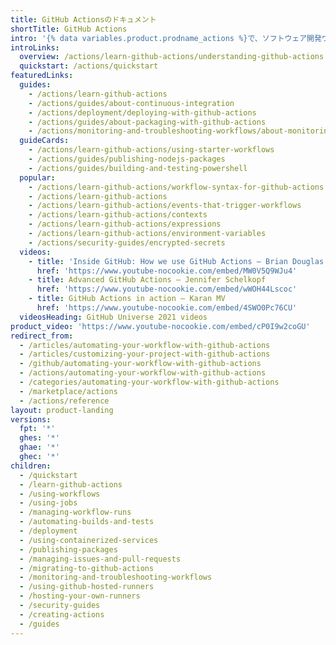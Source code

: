 ```yaml
---
title: GitHub Actionsのドキュメント
shortTitle: GitHub Actions
intro: '{% data variables.product.prodname_actions %}で、ソフトウェア開発ワークフローをリポジトリの中で自動化し、カスタマイズし、実行しましょう。 CI/CDを含む好きなジョブを実行してくれるアクションを、見つけたり、作成したり、共有したり、完全にカスタマイズされたワークフロー中でアクションを組み合わせたりできます。'
introLinks:
  overview: /actions/learn-github-actions/understanding-github-actions
  quickstart: /actions/quickstart
featuredLinks:
  guides:
    - /actions/learn-github-actions
    - /actions/guides/about-continuous-integration
    - /actions/deployment/deploying-with-github-actions
    - /actions/guides/about-packaging-with-github-actions
    - /actions/monitoring-and-troubleshooting-workflows/about-monitoring-and-troubleshooting
  guideCards:
    - /actions/learn-github-actions/using-starter-workflows
    - /actions/guides/publishing-nodejs-packages
    - /actions/guides/building-and-testing-powershell
  popular:
    - /actions/learn-github-actions/workflow-syntax-for-github-actions
    - /actions/learn-github-actions
    - /actions/learn-github-actions/events-that-trigger-workflows
    - /actions/learn-github-actions/contexts
    - /actions/learn-github-actions/expressions
    - /actions/learn-github-actions/environment-variables
    - /actions/security-guides/encrypted-secrets
  videos:
    - title: 'Inside GitHub: How we use GitHub Actions – Brian Douglas'
      href: 'https://www.youtube-nocookie.com/embed/MW0V5Q9WJu4'
    - title: Advanced GitHub Actions – Jennifer Schelkopf
      href: 'https://www.youtube-nocookie.com/embed/wWOH44Lscoc'
    - title: GitHub Actions in action – Karan MV
      href: 'https://www.youtube-nocookie.com/embed/4SWO0Pc76CU'
  videosHeading: GitHub Universe 2021 videos
product_video: 'https://www.youtube-nocookie.com/embed/cP0I9w2coGU'
redirect_from:
  - /articles/automating-your-workflow-with-github-actions
  - /articles/customizing-your-project-with-github-actions
  - /github/automating-your-workflow-with-github-actions
  - /actions/automating-your-workflow-with-github-actions
  - /categories/automating-your-workflow-with-github-actions
  - /marketplace/actions
  - /actions/reference
layout: product-landing
versions:
  fpt: '*'
  ghes: '*'
  ghae: '*'
  ghec: '*'
children:
  - /quickstart
  - /learn-github-actions
  - /using-workflows
  - /using-jobs
  - /managing-workflow-runs
  - /automating-builds-and-tests
  - /deployment
  - /using-containerized-services
  - /publishing-packages
  - /managing-issues-and-pull-requests
  - /migrating-to-github-actions
  - /monitoring-and-troubleshooting-workflows
  - /using-github-hosted-runners
  - /hosting-your-own-runners
  - /security-guides
  - /creating-actions
  - /guides
---
```


